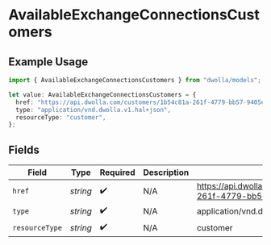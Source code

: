 # AvailableExchangeConnectionsCustomers

## Example Usage

```typescript
import { AvailableExchangeConnectionsCustomers } from "dwolla/models";

let value: AvailableExchangeConnectionsCustomers = {
  href: "https://api.dwolla.com/customers/1b54c81a-261f-4779-bb57-9405e6e00694",
  type: "application/vnd.dwolla.v1.hal+json",
  resourceType: "customer",
};
```

## Fields

| Field                                                                 | Type                                                                  | Required                                                              | Description                                                           | Example                                                               |
| --------------------------------------------------------------------- | --------------------------------------------------------------------- | --------------------------------------------------------------------- | --------------------------------------------------------------------- | --------------------------------------------------------------------- |
| `href`                                                                | *string*                                                              | :heavy_check_mark:                                                    | N/A                                                                   | https://api.dwolla.com/customers/1b54c81a-261f-4779-bb57-9405e6e00694 |
| `type`                                                                | *string*                                                              | :heavy_check_mark:                                                    | N/A                                                                   | application/vnd.dwolla.v1.hal+json                                    |
| `resourceType`                                                        | *string*                                                              | :heavy_check_mark:                                                    | N/A                                                                   | customer                                                              |